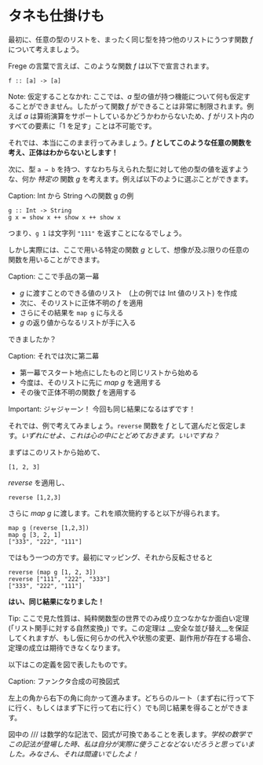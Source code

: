 # タネも仕掛けも

最初に、任意の型のリストを、まったく同じ型を持つ他のリストにうつす関数 _f_ について考えましょう。

Frege の言葉で言えば、このような関数 _f_ は以下で宣言されます。

```
f :: [a] -> [a]
```

Note: 仮定することなかれ: ここでは、_a_ 型の値が持つ機能について何も仮定することができません。したがって関数 _f_ ができることは非常に制限されます。例えば _a_ は算術演算をサポートしているかどうかわからないため、_f_ がリスト内のすべての要素に「1 を足す」ことは不可能です。

それでは、本当にこのまま行ってみましょう。**_f_ としてこのような任意の関数を考え、正体はわからないとします！**

次に、型 `a → b` を持つ、すなわち与えられた型に対して他の型の値を返すような、何か _特定の_ 関数 _g_ を考えます。例えば以下のように選ぶことができます。

Caption: Int から String への関数 g の例

```
g :: Int -> String
g x = show x ++ show x ++ show x
```

つまり、`g 1` は文字列 `"111"` を返すことになるでしょう。

しかし実際には、ここで用いる特定の関数 _g_ として、想像が及ぶ限りの任意の関数を用いることができます。

Caption: ここで手品の第一幕

* _g_ に渡すことのできる値のリスト　(上の例では Int 値のリスト) を作成
* 次に、そのリストに正体不明の _f_ を適用
* さらにその結果を `map g` に与える
* _g_ の返り値からなるリストが手に入る

できましたか？

Caption: それでは次に第二幕

* 第一幕でスタート地点にしたものと同じリストから始める
* 今度は、そのリストに先に _map g_ を適用する
* その後で正体不明の関数 _f_ を適用する

Important: ジャジャーン！ 今回も同じ結果になるはずです！

それでは、例で考えてみましょう。`reverse` 関数を _f_ として選んだと仮定します。_いずれにせよ、これは心の中にとどめておきます。いいですね？_

まずはこのリストから始めて、

```
[1, 2, 3]
```

_reverse_ を適用し、

```
reverse [1,2,3]
```

さらに _map g_ に渡します。これを順次簡約すると以下が得られます。

```
map g (reverse [1,2,3])
map g [3, 2, 1]
["333", "222", "111"]
```

ではもう一つの方です。最初にマッピング、それから反転させると

```
reverse (map g [1, 2, 3])
reverse ["111", "222", "333"]
["333", "222", "111"]
```

__はい、同じ結果になりました！__

Tip: ここで見た性質は、純粋関数型の世界でのみ成り立つなかなか面白い定理 (「リスト関手に対する自然変換」) です。この定理は __安全な並び替え__を保証してくれますが、もし仮に何らかの代入や状態の変更、副作用が存在する場合、定理の成立は期待できなくなります。

以下はこの定義を図で表したものです。

Caption: ファンクタ合成の可換図式

左上の角から右下の角に向かって進みます。どちらのルート（まず右に行って下に行く、もしくはまず下に行って右に行く）でも同じ結果を得ることができます。

図中の /// は数学的な記法で、図式が可換であることを表します。_学校の数学でこの記法が登場した時、私は自分が実際に使うことなどないだろうと思っていました。みなさん、それは間違いでしたよ！_
